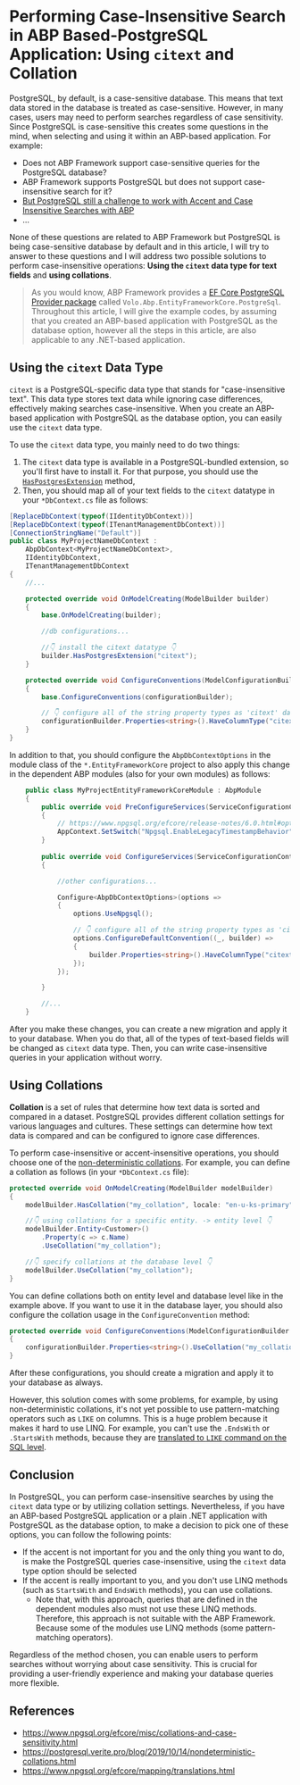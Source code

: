 # Performing Case-Insensitive Search in ABP Based-PostgreSQL Application: Using `citext` and Collation

PostgreSQL, by default, is a case-sensitive database. This means that text data stored in the database is treated as case-sensitive. However, in many cases, users may need to perform searches regardless of case sensitivity. Since PostgreSQL is case-sensitive this creates some questions in the mind, when selecting and using it within an ABP-based application. For example:

* Does not ABP Framework support case-sensitive queries for the PostgreSQL database?
* ABP Framework supports PostgreSQL but does not support case-insensitive search for it?
* [But PostgreSQL still a challenge to work with  Accent and Case Insensitive Searches with ABP](https://twitter.com/iSephit/status/1780568810291913029)
* ...

None of these questions are related to ABP Framework but PostgreSQL is being case-sensitive database by default and in this article, I will try to answer to these questions and I will address two possible solutions to perform case-insensitive operations: **Using the `citext` data type for text fields** and **using collations**. 

> As you would know, ABP Framework provides a [EF Core PostgreSQL Provider package](https://docs.abp.io/en/abp/latest/Entity-Framework-Core-PostgreSQL) called `Volo.Abp.EntityFrameworkCore.PostgreSql`. Throughout this article, I will give the example codes, by assuming that you created an ABP-based application with PostgreSQL as the database option, however all the steps in this article, are also applicable to any .NET-based application.

## Using the `citext` Data Type

`citext` is a PostgreSQL-specific data type that stands for "case-insensitive text". This data type stores text data while ignoring case differences, effectively making searches case-insensitive. When you create an ABP-based application with PostgreSQL as the database option, you can easily use the `citext` data type.

To use the `citext` data type, you mainly need to do two things:

1. The `citext` data type is available in a PostgreSQL-bundled extension, so you'll first have to install it. For that purpose, you should use the [`HasPostgresExtension`](https://www.npgsql.org/efcore/api/Microsoft.EntityFrameworkCore.NpgsqlModelBuilderExtensions.html) method,
2. Then, you should map all of your text fields to the `citext` datatype in your `*DbContext.cs` file as follows:

```csharp
[ReplaceDbContext(typeof(IIdentityDbContext))]
[ReplaceDbContext(typeof(ITenantManagementDbContext))]
[ConnectionStringName("Default")]
public class MyProjectNameDbContext :
    AbpDbContext<MyProjectNameDbContext>,
    IIdentityDbContext,
    ITenantManagementDbContext
{
    //...

    protected override void OnModelCreating(ModelBuilder builder)
    {
        base.OnModelCreating(builder);

        //db configurations...

        //👇 install the citext datatype 👇
        builder.HasPostgresExtension("citext");
    }

    protected override void ConfigureConventions(ModelConfigurationBuilder configurationBuilder)
    {
        base.ConfigureConventions(configurationBuilder);

        // 👇 configure all of the string property types as 'citext' data type 👇
        configurationBuilder.Properties<string>().HaveColumnType("citext");
    }    
}
```

In addition to that, you should configure the `AbpDbContextOptions` in the module class of the `*.EntityFrameworkCore` project to also apply this change in the dependent ABP modules (also for your own modules) as follows:

```csharp
    public class MyProjectEntityFrameworkCoreModule : AbpModule
    {
        public override void PreConfigureServices(ServiceConfigurationContext context)
        {
            // https://www.npgsql.org/efcore/release-notes/6.0.html#opting-out-of-the-new-timestamp-mapping-logic
            AppContext.SetSwitch("Npgsql.EnableLegacyTimestampBehavior", true);
        }
        
        public override void ConfigureServices(ServiceConfigurationContext context)
        {

            //other configurations...

            Configure<AbpDbContextOptions>(options =>
            {
                options.UseNpgsql();

                // 👇 configure all of the string property types as 'citext' data type for all of the dependent modules 👇
                options.ConfigureDefaultConvention((_, builder) =>
                {
                    builder.Properties<string>().HaveColumnType("citext");
                });
            });

        }

        //...
    }
```
 
After you make these changes, you can create a new migration and apply it to your database. When you do that, all of the types of text-based fields will be changed as `citext` data type. Then, you can write case-insensitive queries in your application without worry.

## Using Collations

**Collation** is a set of rules that determine how text data is sorted and compared in a dataset. PostgreSQL provides different collation settings for various languages and cultures. These settings can determine how text data is compared and can be configured to ignore case differences.

To perform case-insensitive or accent-insensitive operations, you should choose one of the [non-deterministic collations](https://postgresql.verite.pro/blog/2019/10/14/nondeterministic-collations.html). For example, you can define a collation as follows (in your `*DbContext.cs` file):

```csharp
protected override void OnModelCreating(ModelBuilder modelBuilder)
{
    modelBuilder.HasCollation("my_collation", locale: "en-u-ks-primary", provider: "icu", deterministic: false);

    //👇 using collations for a specific entity. -> entity level 👇
    modelBuilder.Entity<Customer>()
        .Property(c => c.Name)
        .UseCollation("my_collation");

    //👇 specify collations at the database level 👇
    modelBuilder.UseCollation("my_collation");
}
```

You can define collations both on entity level and database level like in the example above. If you want to use it in the database layer, you should also configure the collation usage in the `ConfigureConvention` method:

```csharp
protected override void ConfigureConventions(ModelConfigurationBuilder configurationBuilder)
{
    configurationBuilder.Properties<string>().UseCollation("my_collation");
}
```

After these configurations, you should create a migration and apply it to your database as always. 

However, this solution comes with some problems, for example, by using non-deterministic collations, it's not yet possible to use pattern-matching operators such as `LIKE` on columns. This is a huge problem because it makes it hard to use LINQ. For example, you can't use the `.EndsWith` or `.StartsWith` methods, because they are [translated to `LIKE` command on the SQL level](https://www.npgsql.org/efcore/mapping/translations.html).

## Conclusion

In PostgreSQL, you can perform case-insensitive searches by using the `citext` data type or by utilizing collation settings. Nevertheless, if you have an ABP-based PostgreSQL application or a plain .NET application with PostgreSQL as the database option, to make a decision to pick one of these options, you can follow the following points:

* If the accent is not important for you and the only thing you want to do, is make the PostgreSQL queries case-insensitive, using the `citext` data type option should be selected
* If the accent is really important to you, and you don't use LINQ methods (such as `StartsWith` and `EndsWith` methods), you can use collations. 
  * Note that, with this approach, queries that are defined in the dependent modules also must not use these LINQ methods. Therefore, this approach is not suitable with the ABP Framework. Because some of the modules use LINQ methods (some pattern-matching operators).

Regardless of the method chosen, you can enable users to perform searches without worrying about case sensitivity. This is crucial for providing a user-friendly experience and making your database queries more flexible.

## References

* https://www.npgsql.org/efcore/misc/collations-and-case-sensitivity.html
* https://postgresql.verite.pro/blog/2019/10/14/nondeterministic-collations.html
* https://www.npgsql.org/efcore/mapping/translations.html
